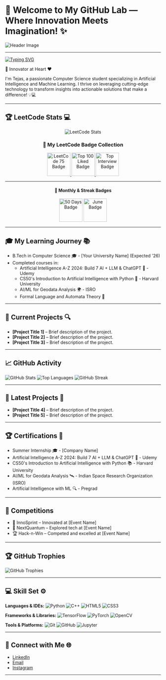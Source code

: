 # 🌟 Welcome to My GitHub Lab — Where Innovation Meets Imagination! ✨

![Header Image](https://raw.githubusercontent.com/halfrost/halfrost/master/icons/header_1.png)

---

[![Typing SVG](https://readme-typing-svg.demolab.com?font=Fira+Code&duration=4500&pause=900&width=435&lines=Hi+there!+%E2%9C%A8+I+am+Tejas+%E2%9C%A8;Welcome+to+my+profile!+%F0%9F%92%BB;Always+learning+new+things+%F0%9F%8F%86)](https://git.io/typing-svg)

🚀 Innovator at Heart ❤️

I'm Tejas, a passionate Computer Science student specializing in Artificial Intelligence and Machine Learning. I thrive on leveraging cutting-edge technology to transform insights into actionable solutions that make a difference! 💡💻

---

## 🏆 LeetCode Stats 💻

<p align="center">
  <img src="https://leetcard.jacoblin.cool/CS23B039?theme=dark" alt="LeetCode Stats">
</p>
<h3 align="center">🏅 My LeetCode Badge Collection</h3>

<p align="center">
  <!-- LeetCode 75 -->
  <a href="https://leetcode.com/CS23B039/" title="LeetCode 75">
    <img src="https://assets.leetcode.com/static_assets/others/LeetCode_75.gif" width="75" height="75" alt="LeetCode 75 Badge"/>
  </a>

  <!-- Top 100 Liked Questions -->
  <a href="https://leetcode.com/CS23B039/" title="Top 100 Liked Questions">
    <img src="https://assets.leetcode.com/static_assets/others/Top_100_Liked.gif" width="75" height="75" alt="Top 100 Liked Badge"/>
  </a>

  <!-- Top Interview Questions -->
  <a href="https://leetcode.com/CS23B039/" title="Top Interview Questions">
    <img src="https://assets.leetcode.com/static_assets/others/Top_100_Liked-1.gif" width="75" height="75" alt="Top Interview Badge"/>
  </a>
</p>

---

<h4 align="center">📆 Monthly & Streak Badges</h4>

<p align="center">
  <!-- 50 Days Badge – Use a generic placeholder icon -->
  <img src="https://leetcode.com/static/images/LeetCode_logo_rvs.png" width="75" height="75" alt="50 Days Badge" title="50 Days Badge Earned on 2025-05-21"/>

  <!-- June Badge -->
  <img src="https://leetcode.com/static/images/LeetCode_logo_rvs.png" width="75" height="75" alt="June Badge" title="June Badge Earned on 2025-06-01"/>
</p>

---

## 🎓 My Learning Journey 📚

- B.Tech in Computer Science 🎓 - [Your University Name] (Expected '26)
- Completed courses in:
  - Artificial Intelligence A-Z 2024: Build 7 AI + LLM & ChatGPT 🧠 - Udemy
  - CS50's Introduction to Artificial Intelligence with Python 🍏 - Harvard University
  - AI/ML for Geodata Analysis 🌍 - ISRO
  - Formal Language and Automata Theory 📖

---

## 👷 Current Projects 🔍

- **[Project Title 1]** – Brief description of the project.
- **[Project Title 2]** – Brief description of the project.
- **[Project Title 3]** – Brief description of the project.

---

## 📈 GitHub Activity

![GitHub Stats](https://github-readme-stats.vercel.app/api?username=GreatTejas&show_icons=true&theme=radical)
![Top Languages](https://github-readme-stats.vercel.app/api/top-langs/?username=GreatTejas&layout=compact&theme=radical)
![GitHub Streak](https://github-readme-streak-stats.herokuapp.com/?user=GreatTejas&theme=radical)

---

## 🌱 Latest Projects 🚀

- **[Project Title 4]** – Brief description of the project.
- **[Project Title 5]** – Brief description of the project.

---

## 🏆 Certifications 📜

- Summer Internship 🎓 - [Company Name]
- Artificial Intelligence A-Z 2024: Build 7 AI + LLM & ChatGPT 🥇 - Udemy
- CS50's Introduction to Artificial Intelligence with Python 📚 - Harvard University
- AI/ML for Geodata Analysis 🛰 - Indian Space Research Organization (ISRO)
- Artificial Intelligence with ML 🔍 - Pregrad

---

## 🎉 Competitions

- 🌟 InnoSprint – Innovated at [Event Name]
- 🚀 NextQuantum – Explored tech at [Event Name]
- 🏆 Hack-n-Win – Competed and excelled at [Event Name]

---

## 🏆 GitHub Trophies

![GitHub Trophies](https://github-profile-trophy.vercel.app/?username=GreatTejas&theme=radical&no-frame=false&no-bg=true&margin-w=4)

---

## 💻 Skill Set ⚙️

**Languages & IDEs:**
![Python](https://img.shields.io/badge/Python-3776AB?style=flat&logo=python&logoColor=white)
![C++](https://img.shields.io/badge/C++-00599C?style=flat&logo=cplusplus)
![HTML5](https://img.shields.io/badge/HTML5-E34F26?style=flat&logo=html5&logoColor=white)
![CSS3](https://img.shields.io/badge/CSS3-1572B6?style=flat&logo=css3&logoColor=white)

**Frameworks & Libraries:**
![TensorFlow](https://img.shields.io/badge/TensorFlow-FF6F00?style=flat&logo=tensorflow)
![PyTorch](https://img.shields.io/badge/PyTorch-EE4C2C?style=flat&logo=pytorch)
![OpenCV](https://img.shields.io/badge/OpenCV-5C3EE8?style=flat&logo=opencv)

**Tools & Platforms:**
![Git](https://img.shields.io/badge/Git-F05032?style=flat&logo=git)
![GitHub](https://img.shields.io/badge/GitHub-181717?style=flat&logo=github)
![Jupyter](https://img.shields.io/badge/Jupyter-FA743E?style=flat&logo=jupyter)

---

## 🤝 Connect with Me 🌐

- [LinkedIn](https://www.linkedin.com/in/your-linkedin-profile/)
- [Email](mailto:your-email@example.com)
- [Instagram](https://www.instagram.com/your-instagram-profile/)

---

